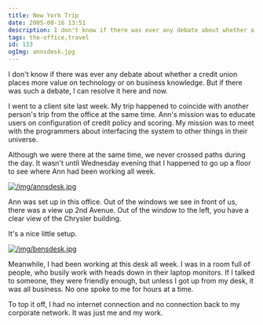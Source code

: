 ```yaml
---
title: New York Trip
date: 2005-08-16 13:51
description: I don't know if there was ever any debate about whether a credit union places more value on technology or on business knowledge.  But if there was such a debate, I can resolve it here and now.  I went to a client site last week.  My trip happened to coincide with another person's trip from the office at the same time.  Ann's mission was to educate users on configuration of credit policy and scoring.  My mission was to meet with the programmers about interfacing the system to other things in their universe.
tags: the-office,travel
id: 133
ogImg: annsdesk.jpg
---
```

I don't know if there was ever any debate about whether a credit union places more value on technology or on business knowledge.  But if there was such a debate, I can resolve it here and now.

I went to a client site last week.  My trip happened to coincide with another person's trip from the office at the same time.  Ann's mission was to educate users on configuration of credit policy and scoring.  My mission was to meet with the programmers about interfacing the system to other things in their universe.

Although we were there at the same time, we never crossed paths during the day.  It wasn't until Wednesday evening that I happened to go up a floor to see where Ann had been working all week.

<a class="lightview centered" href="/img/annsdesk.jpg" data-lightview-caption="" data-lightview-group="group1"><img src="/img/annsdesk.jpg" alt="/img/annsdesk.jpg"><br><span class="caption"></span></a>

Ann was set up in this office.  Out of the windows we see in front of us, there was a view up 2nd Avenue.  Out of the window to the left, you have a clear view of the Chrysler building.

It's a nice little setup.

<a class="lightview centered" href="/img/bensdesk.jpg" data-lightview-caption="" data-lightview-group="group1"><img src="/img/bensdesk.jpg" alt="/img/bensdesk.jpg"><br><span class="caption"></span></a>

Meanwhile, I had been working at this desk all week.  I was in a room full of people, who busily work with heads down in their laptop monitors.  If I talked to someone, they were friendly enough, but unless I got up from my desk, it was all business.  No one spoke to me for hours at a time.

To top it off, I had no internet connection and no connection back to my corporate network.  It was just me and my work.
